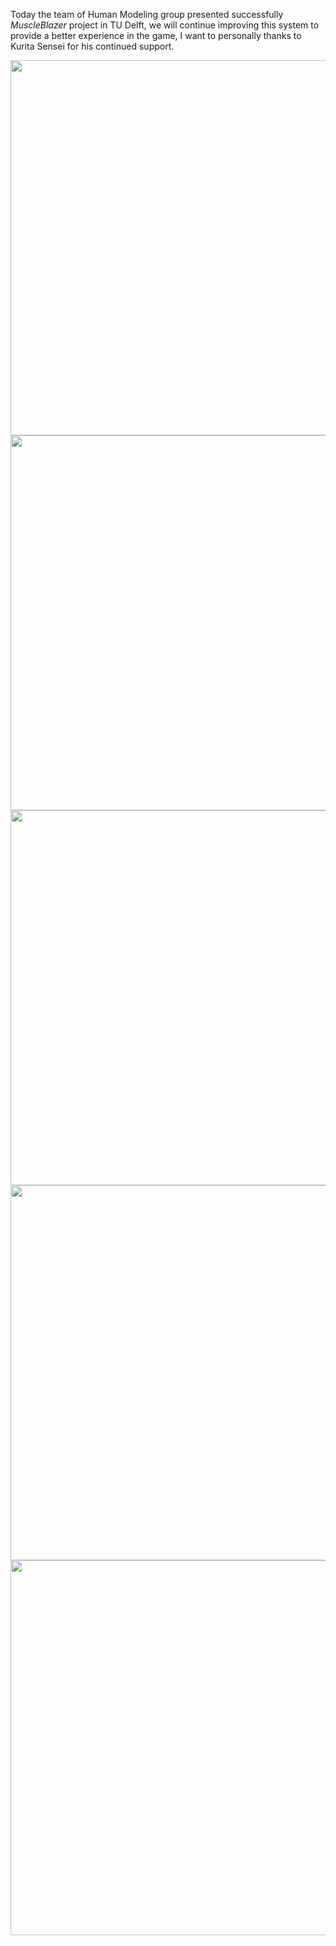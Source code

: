 Today the team of Human Modeling group presented successfully *MuscleBlazer* project in TU Delft,
we will continue improving this system to provide a better experience in the game, I want to personally thanks to Kurita Sensei for his continued support.

<img src="https://totovr.github.io//assets/MB/M1.jpg" width="600">

<img src="https://totovr.github.io//assets/MB/M2.jpg" width="600">

<img src="https://totovr.github.io//assets/MB/M3.jpg" width="600">

<img src="https://totovr.github.io//assets/MB/M4.jpg" width="600">

<img src="https://totovr.github.io//assets/MB/M5.jpg" width="600">
